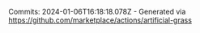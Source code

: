 Commits: 2024-01-06T16:18:18.078Z - Generated via https://github.com/marketplace/actions/artificial-grass
<br>
